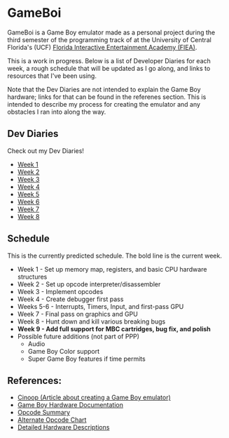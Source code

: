 # GameBoi
 GameBoi is a Game Boy emulator made as a personal project during the third semester of the programming track of at the University of Central Florida's (UCF) [Florida Interactive Entertainment Academy (FIEA)](https://fiea.ucf.edu).
 
This is a work in progress. Below is a list of Developer Diaries for each week, a rough schedule that will be updated as I go along, and links to resources that I've been using.

Note that the Dev Diaries are not intended to explain the Game Boy hardware; links for that can be found in the referenes section. This is intended to describe my process for creating the emulator and any obstacles I ran into along the way.

## Dev Diaries
Check out my Dev Diaries!
* [Week 1](docs/DevDiaries/Week1.md)
* [Week 2](docs/DevDiaries/Week2.md)
* [Week 3](docs/DevDiaries/Week3.md)
* [Week 4](docs/DevDiaries/Week4.md)
* [Week 5](docs/DevDiaries/Week5.md)
* [Week 6](docs/DevDiaries/Week6.md)
* [Week 7](docs/DevDiaries/Week7.md)
* [Week 8](docs/DevDiaries/Week8.md)

## Schedule
This is the currently predicted schedule. The bold line is the current week.
* Week 1 - Set up memory map, registers, and basic CPU hardware structures
* Week 2 - Set up opcode interpreter/disassembler
* Week 3 - Implement opcodes
* Week 4 - Create debugger first pass
* Weeks 5-6 - Interrupts, Timers, Input, and first-pass GPU
* Week 7 - Final pass on graphics and GPU
* Week 8 - Hunt down and kill various breaking bugs
* **Week 9 - Add full support for MBC cartridges, bug fix, and polish**
* Possible future additions (not part of PPP)
  * Audio
  * Game Boy Color support
  * Super Game Boy features if time permits

## References:
* [Cinoop (Article about creating a Game Boy emulator)](https://cturt.github.io/cinoop.html)
* [Game Boy Hardware Documentation](http://marc.rawer.de/Gameboy/Docs/GBCPUman.pdf)
* [Opcode Summary](http://gameboy.mongenel.com/dmg/opcodes.html)
* [Alternate Opcode Chart](http://pastraiser.com/cpu/gameboy/gameboy_opcodes.html)
* [Detailed Hardware Descriptions](http://www.codeslinger.co.uk/pages/projects/gameboy.html)
